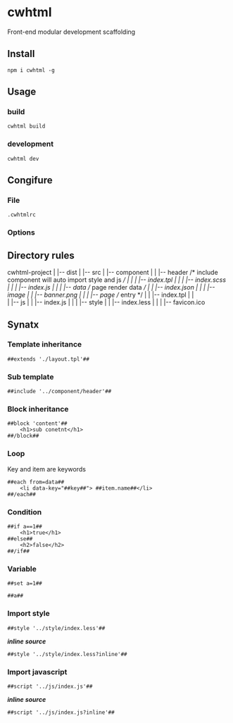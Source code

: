 # cwhtml

Front-end modular development scaffolding

## Install

```
npm i cwhtml -g
```
## Usage

### build

```
cwhtml build
```

### development

```
cwhtml dev
```

## Congifure

### File

`.cwhtmlrc`

### Options


## Directory rules

cwhtml-project
|
|-- dist
|
|-- src
|   |-- component
|   |   |-- header /* include component will auto import style and js */
|   |   |   |-- index.tpl
|   |   |   |-- index.scss
|   |   |   |-- index.js
|   |
|   |-- data /* page render data */
|   |   |-- index.json
|   |
|   |-- image
|   |   |-- banner.png
|   |
|   |-- page /* entry */
|   |   |-- index.tpl
|   |   
|   |-- js
|   |   |-- index.js
|   |
|   |-- style
|   |   |-- index.less
|   |
|   |-- favicon.ico


## Synatx

### Template inheritance

```
##extends './layout.tpl'##
```

### Sub template

```
##include '../component/header'##
```

### Block inheritance

```
##block 'content'##
    <h1>sub conetnt</h1>
##/block##
```

### Loop

Key and item are keywords

```
##each from=data##
    <li data-key="##key##"> ##item.name##</li>
##/each##
```

### Condition

```
##if a==1##
    <h1>true</h1>
##else##
    <h2>false</h2>
##/if##
```

### Variable

```
##set a=1##

##a##
```

### Import style

```
##style '../style/index.less'##
````

***inline source***
```
##style '../style/index.less?inline'##
````

### Import javascript

```
##script '../js/index.js'##
````

***inline source***
```
##script '../js/index.js?inline'##
````
